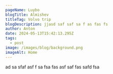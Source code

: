 ```yaml
---
pageName: Luybo
blogTitle: Almishev
titleTag: Volvo trip
blogDescription: jjasd saf saf sa f as fas fs
author: Anton
date: 2024-05-13T15:42:13.295Z
tags:
  - post
image: /images/blog/background.png
imageAlt: Home
---
```

a﻿d  sa sfaf asf f sa fsa fas asf saf fas safd  fsa